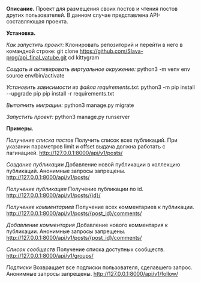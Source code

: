 **Описание.**
Проект для размещения своих постов и чтения постов других пользователей. 
В данном случае представлена API-составляющая проекта.

**Установка.**

*Как запустить проект:*
Клонировать репозиторий и перейти в него в командной строке:
git clone https://github.com/Slava-prog/api_final_yatube.git
cd kittygram

*Cоздать и активировать виртуальное окружение:*
python3 -m venv env
source env/bin/activate

*Установить зависимости из файла requirements.txt:*
python3 -m pip install --upgrade pip
pip install -r requirements.txt

*Выполнить миграции:*
python3 manage.py migrate

*Запустить проект:*
python3 manage.py runserver

**Примеры.**

*Получение списка постов*
Получить список всех публикаций. При указании параметров limit и offset выдача должна работать с пагинацией.
http://127.0.0.1:8000/api/v1/posts/

*Создание публикации*
Добавление новой публикации в коллекцию публикаций. Анонимные запросы запрещены.
http://127.0.0.1:8000/api/v1/posts/

*Получение публикации*
Получение публикации по id.
http://127.0.0.1:8000/api/v1/posts/{id}/

*Получение комментариев*
Получение всех комментариев к публикации.
http://127.0.0.1:8000/api/v1/posts/{post_id}/comments/

*Добавление комментария*
Добавление нового комментария к публикации. Анонимные запросы запрещены.
http://127.0.0.1:8000/api/v1/posts/{post_id}/comments/

*Список сообществ*
Получение списка доступных сообществ.
http://127.0.0.1:8000/api/v1/groups/

*Подписки*
Возвращает все подписки пользователя, сделавшего запрос. Анонимные запросы запрещены.
http://127.0.0.1:8000/api/v1/follow/
